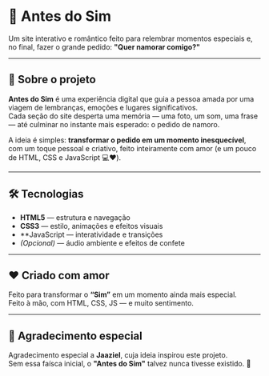 # 💞 Antes do Sim

Um site interativo e romântico feito para relembrar momentos especiais e, no final, fazer o grande pedido: **"Quer namorar comigo?"**

---

## 🌷 Sobre o projeto

**Antes do Sim** é uma experiência digital que guia a pessoa amada por uma viagem de lembranças, emoções e lugares significativos.  
Cada seção do site desperta uma memória — uma foto, um som, uma frase — até culminar no instante mais esperado: o pedido de namoro.

A ideia é simples: **transformar o pedido em um momento inesquecível**, com um toque pessoal e criativo, feito inteiramente com amor (e um pouco de HTML, CSS e JavaScript 💻❤️).

---

## 🛠️ Tecnologias

- **HTML5** — estrutura e navegação
- **CSS3** — estilo, animações e efeitos visuais
- **JavaScript — interatividade e transições
- _(Opcional)_ — áudio ambiente e efeitos de confete

---

## ❤️ Criado com amor

Feito para transformar o **“Sim”** em um momento ainda mais especial.  
Feito à mão, com HTML, CSS, JS — e muito sentimento.

---

## 🙏 Agradecimento especial

Agradecimento especial a **Jaaziel**, cuja ideia inspirou este projeto.  
Sem essa faísca inicial, o **"Antes do Sim"** talvez nunca tivesse existido. 💫
